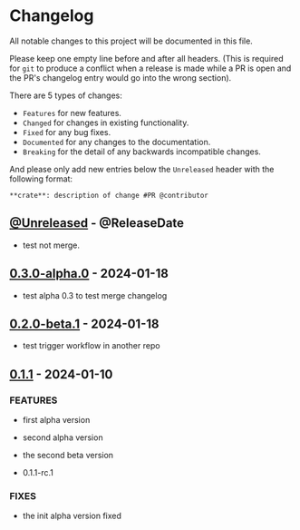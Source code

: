 # Changelog

All notable changes to this project will be documented in this file.

Please keep one empty line before and after all headers. (This is required for `git` to produce a conflict when a release is made while a PR is open and the PR's changelog entry would go into the wrong section).

There are 5 types of changes:

- `Features` for new features.
- `Changed` for changes in existing functionality.
- `Fixed` for any bug fixes.
- `Documented` for any changes to the documentation.
- `Breaking` for the detail of any backwards incompatible changes.

And please only add new entries below the `Unreleased` header with the following format:

    **crate**: description of change #PR @contributor

<!-- next-header -->

## [@Unreleased](https://github.com/RibirX/Ribir/compare/v0.3.0-alpha.0...HEAD) - @ReleaseDate

- test not merge.

## [0.3.0-alpha.0](https://github.com/RibirX/Ribir/compare/v0.2.0-alpha.1...v0.2.0-beta.1) - 2024-01-18

- test alpha 0.3 to test merge changelog 

## [0.2.0-beta.1](https://github.com/RibirX/Ribir/compare/v0.2.0-alpha.1...v0.2.0-beta.1) - 2024-01-18

- test trigger workflow in another repo

## [0.1.1](https://github.com/RibirX/Ribir/compare/v0.1.1-rc.1...v0.1.1) - 2024-01-10

### FEATURES

- first alpha version

- second alpha version

- the second beta version

- 0.1.1-rc.1

### FIXES

- the init alpha version fixed

<!-- next-url -->
